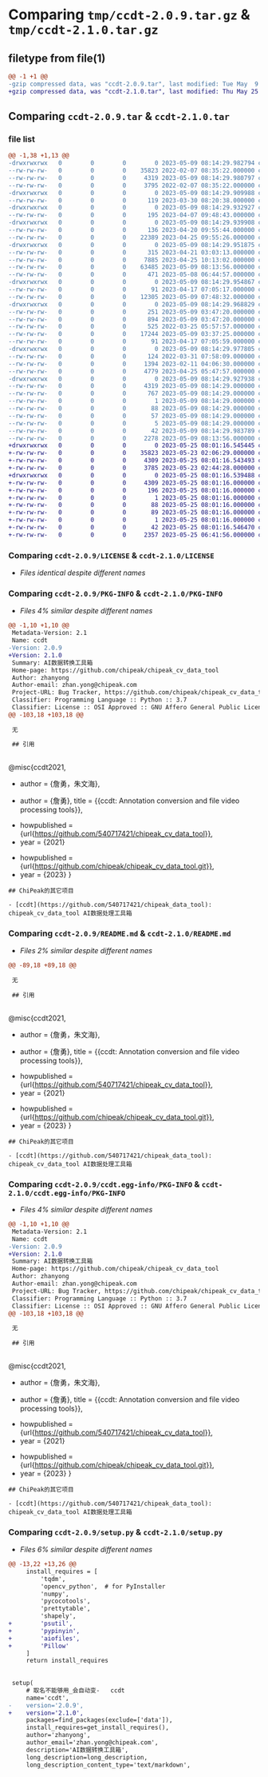 # Comparing `tmp/ccdt-2.0.9.tar.gz` & `tmp/ccdt-2.1.0.tar.gz`

## filetype from file(1)

```diff
@@ -1 +1 @@
-gzip compressed data, was "ccdt-2.0.9.tar", last modified: Tue May  9 08:14:29 2023, max compression
+gzip compressed data, was "ccdt-2.1.0.tar", last modified: Thu May 25 08:01:16 2023, max compression
```

## Comparing `ccdt-2.0.9.tar` & `ccdt-2.1.0.tar`

### file list

```diff
@@ -1,38 +1,13 @@
-drwxrwxrwx   0        0        0        0 2023-05-09 08:14:29.982794 ccdt-2.0.9/
--rw-rw-rw-   0        0        0    35823 2022-02-07 08:35:22.000000 ccdt-2.0.9/LICENSE
--rw-rw-rw-   0        0        0     4319 2023-05-09 08:14:29.980797 ccdt-2.0.9/PKG-INFO
--rw-rw-rw-   0        0        0     3795 2022-02-07 08:35:22.000000 ccdt-2.0.9/README.md
-drwxrwxrwx   0        0        0        0 2023-05-09 08:14:29.909988 ccdt-2.0.9/ccdt/
--rw-rw-rw-   0        0        0      119 2023-03-30 08:20:38.000000 ccdt-2.0.9/ccdt/__init__.py
-drwxrwxrwx   0        0        0        0 2023-05-09 08:14:29.932927 ccdt-2.0.9/ccdt/dataset/
--rw-rw-rw-   0        0        0      195 2023-04-07 09:48:43.000000 ccdt-2.0.9/ccdt/dataset/__init__.py
-drwxrwxrwx   0        0        0        0 2023-05-09 08:14:29.939908 ccdt-2.0.9/ccdt/dataset/base_coco/
--rw-rw-rw-   0        0        0      136 2023-04-20 09:55:44.000000 ccdt-2.0.9/ccdt/dataset/base_coco/__init__.py
--rw-rw-rw-   0        0        0    22389 2023-04-25 09:55:26.000000 ccdt-2.0.9/ccdt/dataset/base_coco/coco.py
-drwxrwxrwx   0        0        0        0 2023-05-09 08:14:29.951875 ccdt-2.0.9/ccdt/dataset/base_labelme/
--rw-rw-rw-   0        0        0      315 2023-04-21 03:03:13.000000 ccdt-2.0.9/ccdt/dataset/base_labelme/__init__.py
--rw-rw-rw-   0        0        0     7885 2023-04-25 10:13:02.000000 ccdt-2.0.9/ccdt/dataset/base_labelme/async_io_task.py
--rw-rw-rw-   0        0        0    63485 2023-05-09 08:13:56.000000 ccdt-2.0.9/ccdt/dataset/base_labelme/base_labelme.py
--rw-rw-rw-   0        0        0      471 2023-05-08 06:44:57.000000 ccdt-2.0.9/ccdt/dataset/base_labelme/test_async_io.py
-drwxrwxrwx   0        0        0        0 2023-05-09 08:14:29.954867 ccdt-2.0.9/ccdt/dataset/logs/
--rw-rw-rw-   0        0        0       91 2023-04-17 07:05:17.000000 ccdt-2.0.9/ccdt/dataset/logs/__init__.py
--rw-rw-rw-   0        0        0    12305 2023-05-09 07:48:32.000000 ccdt-2.0.9/ccdt/dataset/main.py
-drwxrwxrwx   0        0        0        0 2023-05-09 08:14:29.968829 ccdt-2.0.9/ccdt/dataset/utils/
--rw-rw-rw-   0        0        0      251 2023-05-09 03:47:20.000000 ccdt-2.0.9/ccdt/dataset/utils/__init__.py
--rw-rw-rw-   0        0        0      894 2023-05-09 03:47:20.000000 ccdt-2.0.9/ccdt/dataset/utils/async_dirIterator.py
--rw-rw-rw-   0        0        0      525 2022-03-25 05:57:57.000000 ccdt-2.0.9/ccdt/dataset/utils/encoder.py
--rw-rw-rw-   0        0        0    17244 2023-05-09 03:37:25.000000 ccdt-2.0.9/ccdt/dataset/utils/labelme_load.py
--rw-rw-rw-   0        0        0       91 2023-04-17 07:05:59.000000 ccdt-2.0.9/ccdt/dataset/utils/logs.py
-drwxrwxrwx   0        0        0        0 2023-05-09 08:14:29.977805 ccdt-2.0.9/ccdt/video_tool/
--rw-rw-rw-   0        0        0      124 2022-03-31 07:58:09.000000 ccdt-2.0.9/ccdt/video_tool/__init__.py
--rw-rw-rw-   0        0        0     1394 2023-02-11 04:06:30.000000 ccdt-2.0.9/ccdt/video_tool/split.py
--rw-rw-rw-   0        0        0     4779 2023-04-25 05:47:57.000000 ccdt-2.0.9/ccdt/video_tool/video_main.py
-drwxrwxrwx   0        0        0        0 2023-05-09 08:14:29.927938 ccdt-2.0.9/ccdt.egg-info/
--rw-rw-rw-   0        0        0     4319 2023-05-09 08:14:29.000000 ccdt-2.0.9/ccdt.egg-info/PKG-INFO
--rw-rw-rw-   0        0        0      767 2023-05-09 08:14:29.000000 ccdt-2.0.9/ccdt.egg-info/SOURCES.txt
--rw-rw-rw-   0        0        0        1 2023-05-09 08:14:29.000000 ccdt-2.0.9/ccdt.egg-info/dependency_links.txt
--rw-rw-rw-   0        0        0       88 2023-05-09 08:14:29.000000 ccdt-2.0.9/ccdt.egg-info/entry_points.txt
--rw-rw-rw-   0        0        0       57 2023-05-09 08:14:29.000000 ccdt-2.0.9/ccdt.egg-info/requires.txt
--rw-rw-rw-   0        0        0        5 2023-05-09 08:14:29.000000 ccdt-2.0.9/ccdt.egg-info/top_level.txt
--rw-rw-rw-   0        0        0       42 2023-05-09 08:14:29.983789 ccdt-2.0.9/setup.cfg
--rw-rw-rw-   0        0        0     2278 2023-05-09 08:13:56.000000 ccdt-2.0.9/setup.py
+drwxrwxrwx   0        0        0        0 2023-05-25 08:01:16.545445 ccdt-2.1.0/
+-rw-rw-rw-   0        0        0    35823 2023-05-23 02:06:29.000000 ccdt-2.1.0/LICENSE
+-rw-rw-rw-   0        0        0     4309 2023-05-25 08:01:16.543493 ccdt-2.1.0/PKG-INFO
+-rw-rw-rw-   0        0        0     3785 2023-05-23 02:44:28.000000 ccdt-2.1.0/README.md
+drwxrwxrwx   0        0        0        0 2023-05-25 08:01:16.539488 ccdt-2.1.0/ccdt.egg-info/
+-rw-rw-rw-   0        0        0     4309 2023-05-25 08:01:16.000000 ccdt-2.1.0/ccdt.egg-info/PKG-INFO
+-rw-rw-rw-   0        0        0      196 2023-05-25 08:01:16.000000 ccdt-2.1.0/ccdt.egg-info/SOURCES.txt
+-rw-rw-rw-   0        0        0        1 2023-05-25 08:01:16.000000 ccdt-2.1.0/ccdt.egg-info/dependency_links.txt
+-rw-rw-rw-   0        0        0       88 2023-05-25 08:01:16.000000 ccdt-2.1.0/ccdt.egg-info/entry_points.txt
+-rw-rw-rw-   0        0        0       89 2023-05-25 08:01:16.000000 ccdt-2.1.0/ccdt.egg-info/requires.txt
+-rw-rw-rw-   0        0        0        1 2023-05-25 08:01:16.000000 ccdt-2.1.0/ccdt.egg-info/top_level.txt
+-rw-rw-rw-   0        0        0       42 2023-05-25 08:01:16.546470 ccdt-2.1.0/setup.cfg
+-rw-rw-rw-   0        0        0     2357 2023-05-25 06:41:56.000000 ccdt-2.1.0/setup.py
```

### Comparing `ccdt-2.0.9/LICENSE` & `ccdt-2.1.0/LICENSE`

 * *Files identical despite different names*

### Comparing `ccdt-2.0.9/PKG-INFO` & `ccdt-2.1.0/PKG-INFO`

 * *Files 4% similar despite different names*

```diff
@@ -1,10 +1,10 @@
 Metadata-Version: 2.1
 Name: ccdt
-Version: 2.0.9
+Version: 2.1.0
 Summary: AI数据转换工具箱
 Home-page: https://github.com/chipeak/chipeak_cv_data_tool
 Author: zhanyong
 Author-email: zhan.yong@chipeak.com
 Project-URL: Bug Tracker, https://github.com/chipeak/chipeak_cv_data_tool/issues
 Classifier: Programming Language :: Python :: 3.7
 Classifier: License :: OSI Approved :: GNU Affero General Public License v3
@@ -103,18 +103,18 @@
 
 无
 
 ## 引用
 
 ```
 @misc{ccdt2021,
-  author =       {詹勇，朱文海},
+  author =       {詹勇},
   title =        {{ccdt: Annotation conversion and file video processing tools}},
-  howpublished = {url{https://github.com/540717421/chipeak_cv_data_tool}},
-  year =         {2021}
+  howpublished = {url{https://github.com/chipeak/chipeak_cv_data_tool.git}},
+  year =         {2023}
 }
 ```
 ## ChiPeak的其它项目
 
 - [ccdt](https://github.com/540717421/chipeak_data_tool): chipeak_cv_data_tool AI数据处理工具箱
```

### Comparing `ccdt-2.0.9/README.md` & `ccdt-2.1.0/README.md`

 * *Files 2% similar despite different names*

```diff
@@ -89,18 +89,18 @@
 
 无
 
 ## 引用
 
 ```
 @misc{ccdt2021,
-  author =       {詹勇，朱文海},
+  author =       {詹勇},
   title =        {{ccdt: Annotation conversion and file video processing tools}},
-  howpublished = {url{https://github.com/540717421/chipeak_cv_data_tool}},
-  year =         {2021}
+  howpublished = {url{https://github.com/chipeak/chipeak_cv_data_tool.git}},
+  year =         {2023}
 }
 ```
 ## ChiPeak的其它项目
 
 - [ccdt](https://github.com/540717421/chipeak_data_tool): chipeak_cv_data_tool AI数据处理工具箱
```

### Comparing `ccdt-2.0.9/ccdt.egg-info/PKG-INFO` & `ccdt-2.1.0/ccdt.egg-info/PKG-INFO`

 * *Files 4% similar despite different names*

```diff
@@ -1,10 +1,10 @@
 Metadata-Version: 2.1
 Name: ccdt
-Version: 2.0.9
+Version: 2.1.0
 Summary: AI数据转换工具箱
 Home-page: https://github.com/chipeak/chipeak_cv_data_tool
 Author: zhanyong
 Author-email: zhan.yong@chipeak.com
 Project-URL: Bug Tracker, https://github.com/chipeak/chipeak_cv_data_tool/issues
 Classifier: Programming Language :: Python :: 3.7
 Classifier: License :: OSI Approved :: GNU Affero General Public License v3
@@ -103,18 +103,18 @@
 
 无
 
 ## 引用
 
 ```
 @misc{ccdt2021,
-  author =       {詹勇，朱文海},
+  author =       {詹勇},
   title =        {{ccdt: Annotation conversion and file video processing tools}},
-  howpublished = {url{https://github.com/540717421/chipeak_cv_data_tool}},
-  year =         {2021}
+  howpublished = {url{https://github.com/chipeak/chipeak_cv_data_tool.git}},
+  year =         {2023}
 }
 ```
 ## ChiPeak的其它项目
 
 - [ccdt](https://github.com/540717421/chipeak_data_tool): chipeak_cv_data_tool AI数据处理工具箱
```

### Comparing `ccdt-2.0.9/setup.py` & `ccdt-2.1.0/setup.py`

 * *Files 6% similar despite different names*

```diff
@@ -13,22 +13,26 @@
     install_requires = [
         'tqdm',
         'opencv_python',  # for PyInstaller
         'numpy',
         'pycocotools',
         'prettytable',
         'shapely',
+        'psutil',
+        'pypinyin',
+        'aiofiles',
+        'Pillow'
     ]
     return install_requires
 
 
 setup(
     # 取名不能够用_会自动变-   ccdt
     name='ccdt',
-    version='2.0.9',
+    version='2.1.0',
     packages=find_packages(exclude=['data']),
     install_requires=get_install_requires(),
     author='zhanyong',
     author_email='zhan.yong@chipeak.com',
     description='AI数据转换工具箱',
     long_description=long_description,
     long_description_content_type='text/markdown',
```

